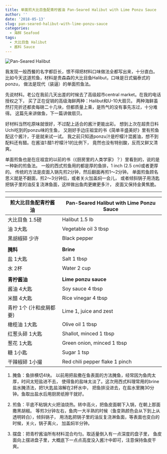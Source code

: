 ```yaml
---
title: 单面煎大比目鱼配青柠酱油 Pan-Seared Halibut with Lime Ponzu Sauce
author: ''
date: '2018-05-13'
slug: pan-seared-halibut-with-lime-ponzu-sauce
categories:
  - 海鲜 Seafood
tags:
  - 大比目鱼 Halibut
  - 酱料 Sauce
---
```

![Pan-Seared Halibut](/img/2018-05-12-pan-seared-halibut.jpg)

我发现一般西餐的名字都巨长，恨不得把材料口味做法全都写出来，十分直白。
比如今天这道煎鱼，材料是贵森森的大比目鱼Halibut，口味是日式偏泰式的ponzu， 
做法是现代（装逼）的单面煎鱼法。 

先说材料。老公在我前几天出差的时候去了高级超市central market。在我的电话授权之下，
买了正在促销的高级海鲜两种：Halibut和U-10大扇贝。
两种海鲜虽然打完折还都卖每磅二十几块，但都质量上乘，是热气的没有事先冻过，十分难得。
这篇先来讲做鱼，下一篇讲做扇贝。

好材料当然吃原味就很好，不过配上适合的酱汁更能出彩。
想到上次在超贵日料Uchi吃到的ponzu味的生鱼，
又刚好手边庄祖宜的书《简单丰盛美好》里有煎鱼配这个酱汁，于是就来试一试。
我之前只知道ponzu汁是柠檬汁混酱油，想不到配料还有醋。在酱油1:醋1:柠檬汁1的比例下，
竟然也没有特别酸，反而又鲜又清爽。

单面煎鱼也是在庄祖宜的以前的书（《厨房里的人类学家》？）里看到的，说的是一种新的煎鱼法。
一般的西式煎鱼用的都是厚的鱼排，1 inch (2.5 cm)或者更厚的。
传统的方法是皮面入锅先煎2分钟，然后翻面再煎1～2分钟。
单面煎鱼顾名思义就是不翻面，煎2～3分钟后，或者关火加盖焖一会儿，
或者倾斜锅子用汤匙把锅子里的油反复浇淋鱼面，这样做出鱼肉更嫩更多汁，
皮面又保持金黄焦脆。

___
|煎大比目鱼配青柠酱油                   |Pan-Seared Halibut with Lime Ponzu Sauce            |
|---------------------------------------|-------------------------|
|大比目鱼 1.5磅                         |Halibut 1.5 lb       |
|油 3大匙                               |Vegetable oil 3 tbsp            |
|黑胡椒碎 少许                          |Black pepper            |
|                                       |             |
|**腌料**                               |**Brine**             |
|盐 1大匙                               |Salt 1 tbsp             |
|水 2杯                                 |Water 2 cup             |
|                                       |             |
|**青柠酱油**                           |**Lime ponzu sauce**             |
|酱油 4大匙                             |Soy sauce 4 tbsp             |
|米醋 4大匙                             |Rice vinegar 4 tbsp             |
|青柠 1个 (汁和皮屑都要)                |Lime 1, juice and zest             |
|橄榄油 1大匙                           |Olive oil 1 tbsp             |
|红葱头碎 1大匙                         |Shallot, minced 1 tbsp             |
|葱花 1大匙                             |Green onion, minced 1 tbsp             |
|糖 1小匙                               |Sugar 1 tsp             |
|干辣椒碎 1小撮                         |Red chili pepper flake 1 pinch             |

1. 腌鱼：鱼排横切4块。 以前用把盐撒在鱼表面的方法腌鱼，经常因为鱼肉太厚，时间太短盐进不去，
使得鱼的盐味太淡了。这次用西式料理常用的brine盐水腌渍法，把1大匙盐溶解在2杯水中，
把鱼排没进去，在盐水里腌30分钟。鱼取出盐水后用厨房纸擦干就好。

2. 煎鱼：平底不粘锅大火把油烧热。转中高火，把鱼皮面朝下入锅，在朝上那面撒黑胡椒。
等煎3分钟左右，鱼肉一大半熟的时候（鱼变熟颜色会从下到上从透明转白），倾斜锅子，
用汤匙把锅子里的油反复浇淋鱼面，等表面也变白的时候，关火，锅子离火，
加盖焖半分钟。

3. 摆盘：把青柠酱油所有材料混合均匀。取适量倒入有一点深度的盘子里，
鱼皮面向上摆进盘子里，大概底下一点点高度没入酱汁中即可，注意保持鱼皮干爽。


